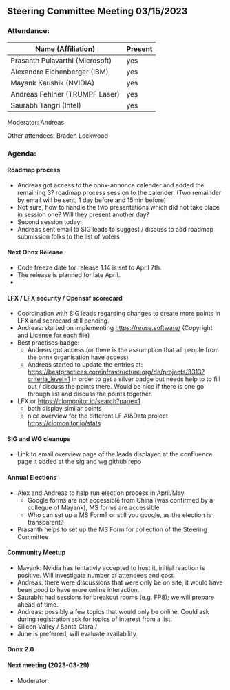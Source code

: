 ## Steering Committee Meeting 03/15/2023

### Attendance:

| Name (Affiliation)              | Present  |
| ------------------------------- | -------- |
| Prasanth Pulavarthi (Microsoft) | yes |
| Alexandre Eichenberger (IBM)    | yes |
| Mayank Kaushik (NVIDIA)         | yes |
| Andreas Fehlner (TRUMPF Laser)  | yes |
| Saurabh Tangri (Intel)          | yes |

Moderator: Andreas

Other attendees: Braden Lockwood

### Agenda:
  
  #### Roadmap process
  - Andreas got access to the onnx-annonce calender and added the remaining 3? roadmap process session to the calender. (Two remainder by email will be sent, 1 day before and 15min before)
  - Not sure, how to handle the two presentations which did not take place in session one? Will they present another day?
  - Second session today: 
  - Andreas sent email to SIG leads to suggest / discuss to add roadmap submission folks to the list of voters

  #### Next Onnx Release
  - Code freeze date for release 1.14 is set to April 7th. 
  - The release is planned for late April. 
  - 
 
  #### LFX / LFX security / Openssf scorecard
  - Coordination with SIG leads regarding changes to create more points in LFX and scorecard still pending.
  - Andreas: started on implementing https://reuse.software/ (Copyright and License for each file)
  - Best practises badge: 
    - Andreas got access (or there is the assumption that all people from the onnx organisation have access)
    - Andreas started to update the entries at: https://bestpractices.coreinfrastructure.org/de/projects/3313?criteria_level=1 in order to get a silver badge but needs help to to fill out / discuss the points there. Would be nice if there is one go through list and discuss the points together. 
  - LFX or https://clomonitor.io/search?page=1
    - both display similar points
    - nice overview for the different LF AI&Data project https://clomonitor.io/stats

  #### SIG and WG cleanups
  - Link to email overview page of the leads displayed at the confluence page it added at the sig and wg github repo

  #### Annual Elections
  - Alex and Andreas to help run election process in April/May
    - Google forms are not accessible from China (was confirmed by a collegue of Mayank), MS forms are accessible
    - Who can set up a MS Form? or still you google, as the election is transparent?
  - Prasanth helps to set up the MS Form for collection of the Steering Committee  
  #### Community Meetup
  - Mayank: Nvidia has tentativly accepted to host it, initial reaction is positive. Will investigate number of attendees and cost.
  - Andreas: there were discussions that were only be on site, it would have been good to have more online interaction.
  - Saurabh: had sessions for breakout rooms (e.g. FP8); we will prepare ahead of time.
  - Andreas: possibly a few topics that would only be online. Could ask during registration ask for topics of interest from a list.
  - Silicon Valley / Santa Clara /
  - June is preferred, will evaluate availability.
  
  #### Onnx 2.0
  
  #### Next meeting (2023-03-29)
  - Moderator: 
